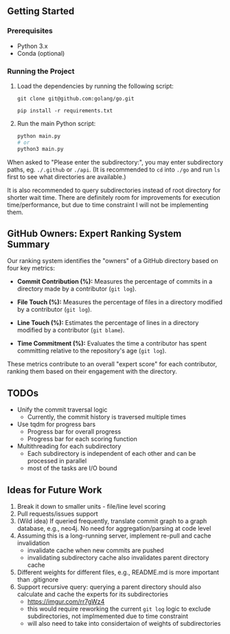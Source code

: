 ## Getting Started

### Prerequisites

- Python 3.x
- Conda (optional)

### Running the Project

1. Load the dependencies by running the following script:

   ```
   git clone git@github.com:golang/go.git
   ```

   ```
   pip install -r requirements.txt
   ```

2. Run the main Python script:
   ```bash
   python main.py
   # or
   python3 main.py
   ```

When asked to "Please enter the subdirectory:", you may enter subdirectory paths, eg. `./.github` or `./api`. (It is recommended to `cd` into `./go` and run `ls` first to see what directories are available.)

It is also recommended to query subdirectories instead of root directory for shorter wait time. There are definitely room for improvements for execution time/performance, but due to time constraint I will not be implementing them.

## GitHub Owners: Expert Ranking System Summary

Our ranking system identifies the "owners" of a GitHub directory based on four key metrics:

- **Commit Contribution (%):** Measures the percentage of commits in a directory made by a contributor (`git log`).

- **File Touch (%):** Measures the percentage of files in a directory modified by a contributor (`git log`).

- **Line Touch (%):** Estimates the percentage of lines in a directory modified by a contributor (`git blame`).

- **Time Commitment (%):** Evaluates the time a contributor has spent committing relative to the repository's age (`git log`).

These metrics contribute to an overall "expert score" for each contributor, ranking them based on their engagement with the directory.

## TODOs

- Unify the commit traversal logic
  - Currently, the commit history is traversed multiple times
- Use tqdm for progress bars
  - Progress bar for overall progress
  - Progress bar for each scoring function
- Multithreading for each subdirectory
  - Each subdirectory is independent of each other and can be processed in parallel
  - most of the tasks are I/O bound

## Ideas for Future Work

1. Break it down to smaller units - file/line level scoring
2. Pull requests/issues support
3. (Wild idea) If queried frequently, translate commit graph to a graph database, e.g., neo4j. No need for aggregation/parsing at code level
4. Assuming this is a long-running server, implement re-pull and cache invalidation
   - invalidate cache when new commits are pushed
   - invalidating subdirectory cache also invalidates parent directory cache
5. Different weights for different files, e.g., README.md is more important than .gitignore
6. Support recursive query: querying a parent directory should also calculate and cache the experts for its subdirectories
   - https://imgur.com/rr7gWz4
   - this would require reworking the current `git log` logic to exclude subdirectories, not implmemented due to time constraint
   - will also need to take into considertaion of weights of subdirectories
